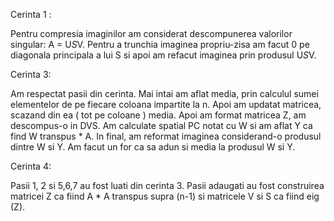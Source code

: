 Cerinta 1 :

Pentru compresia imaginilor am considerat descompunerea valorilor singular: A = U*S*V. Pentru a trunchia imaginea propriu-zisa am facut 0 pe diagonala principala a lui S si apoi am refacut imaginea prin produsul U*S*V.



Cerinta 3:

Am respectat pasii din cerinta. Mai intai am aflat media, prin calculul sumei elementelor de pe fiecare coloana impartite la n. Apoi am updatat matricea, scazand din ea ( tot pe coloane ) media. Apoi am format matricea Z, am descompus-o in DVS. Am calculate spatial PC notat cu W si am aflat Y ca find W transpus * A. In final, am reformat imaginea considerand-o produsul dintre W si Y. Am facut un for ca sa adun si media la produsul W si Y.

Cerinta 4:

Pasii 1, 2 si 5,6,7 au fost luati din cerinta 3. Pasii adaugati au fost construirea matricei Z ca fiind A * A transpus supra (n-1) si matricele V si S ca fiind eig (Z).
